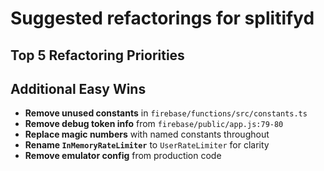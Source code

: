 # Suggested refactorings for splitifyd

## Top 5 Refactoring Priorities

## Additional Easy Wins

- **Remove unused constants** in `firebase/functions/src/constants.ts`
- **Remove debug token info** from `firebase/public/app.js:79-80` 
- **Replace magic numbers** with named constants throughout
- **Rename `InMemoryRateLimiter`** to `UserRateLimiter` for clarity
- **Remove emulator config** from production code